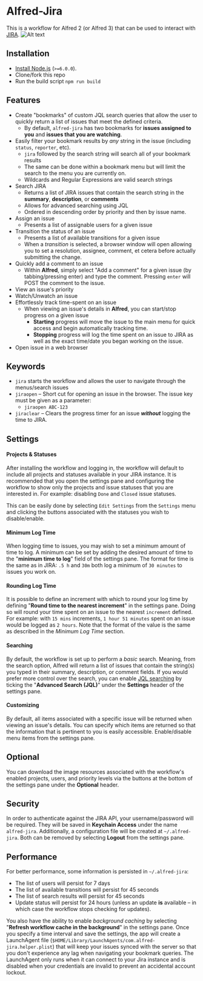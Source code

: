 # Alfred-Jira
This is a workflow for Alfred 2 (or Alfred 3) that can be used to interact with [JIRA](http://www.atlassian.com/jira).
![Alt text](https://github.com/steyep/alfred-jira/raw/master/resources/demo.gif)
## Installation 
* [Install Node.js](https://nodejs.org/en/download/package-manager/) (`>=6.0.0`).
* Clone/fork this repo
* Run the build script `npm run build`

## Features
* Create "bookmarks" of custom JQL search queries that allow the user to quickly return a list of issues that meet the defined criteria.
  * By default, `alfred-jira` has two bookmarks for **issues assigned to you** and **issues that you are watching**.
* Easily filter your bookmark results by *any* string in the issue (including `status`, `reporter`, etc).
  * `jira` followed by the search string will search all of your bookmark results
  * The same can be done within a bookmark menu but will limit the search to the menu you are currently on.
  * Wildcards and Regular Expressions are valid search strings
* Search JIRA
  * Returns a list of JIRA issues that contain the search string in the **summary**, **description**, or **comments**
  * Allows for advanced searching using JQL
  * Ordered in descending order by priority and then by issue name.
* Assign an issue
  * Presents a list of assignable users for a given issue
* Transition the status of an issue
  * Presents a list of available transitions for a given issue
  * When a *transition* is selected, a browser window will open allowing you to set a resolution, assignee, comment, et cetera before actually submitting the change. 
* Quickly add a comment to an issue
  * Within **Alfred**, simply select "Add a comment" for a given issue (by tabbing/pressing enter) and type the comment. Pressing `enter` will POST the comment to the issue. 
* View an issue's priority
* Watch/Unwatch an issue
* Effortlessly track time-spent on an issue
  * When viewing an issue's details in **Alfred**, you can start/stop progress on a given issue
    * **Starting** progress will move the issue to the main menu for quick access and begin automatically tracking time.
    * **Stopping** progress will log the time spent on an issue to JIRA as well as the exact time/date you began working on the issue.
* Open issue in a web browser

## Keywords
* `jira` starts the workflow and allows the user to navigate through the menus/search issues
* `jiraopen` – Short cut for opening an issue in the browser. The issue key must be given as a parameter:
  * `jiraopen ABC-123`
* `jiraclear` – Clears the progress timer for an issue ***without*** logging the time to JIRA.

## Settings
#### Projects & Statuses
After installing the workflow and logging in, the workflow will default to include all projects and statuses available in your JIRA instance. It is recommended that you open the settings pane and configuring the workflow to show only the projects and issue statuses that you are interested in. For example: disabling `Done` and `Closed` issue statuses.

This can be easily done by selecting `Edit Settings` from the `Settings` menu and clicking the buttons associated with the statuses you wish to disable/enable.
#### Minimum Log Time
When logging time to issues, you may wish to set a minimum amount of time to log. A minimum can be set by adding the desired amount of time to the "**minimum time to log**" field of the settings pane. The format for time is the same as in JIRA: `.5 h` and `30m` both log a minimum of `30 minutes` to issues you work on.
#### Rounding Log Time
It is possible to define an increment with which to round your log time by defining "**Round time to the nearest increment**" in the settings pane. Doing so will round your time spent on an issue to the nearest `increment` defined. For example: with `15 mins` increments, `1 hour 51 minutes` spent on an issue would be logged as `2 hours`. Note that the format of the value is the same as described in the *Minimum Log Time* section.
#### Searching
By default, the workflow is set up to perform a *basic* search. Meaning, from the search option, Alfred will return a list of issues that contain the string(s) you typed in their summary, description, or comment fields. If you would prefer more control over the search, you can enable [JQL searching](https://confluence.atlassian.com/jirasoftwarecloud/advanced-searching-764478330.html) by ticking the "**Advanced Search (JQL)**" under the **Settings** header of the settings pane.
#### Customizing
By default, all items associated with a specific issue will be returned when viewing an issue's details. You can specify which items are returned so that the information that is pertinent to you is easily accessible. Enable/disable menu items from the settings pane.

## Optional
You can download the image resources associated with the workflow's enabled projects, users, and priority levels via the buttons at the bottom of the settings pane under the **Optional** header. 

## Security
In order to authenticate against the JIRA API, your username/password will be required. They will be saved in **Keychain Access**  under the name `alfred-jira`. Additionally, a configuration file will be created at `~/.alfred-jira`. Both can be removed by selecting **Logout** from the settings pane.

## Performance
For better performance, some information is persisted in `~/.alfred-jira`:

* The list of users will persist for 7 days
* The list of available transitions will persist for 45 seconds
* The list of search results will persist for 45 seconds
* Update status will persist for 24 hours (unless an update **is** available – in which case the workflow stops checking for updates).

You also have the ability to enable *background caching* by selecting "**Refresh workflow cache in the background**" in the settings pane. Once you specify a time interval and save the settings, the app will create a LaunchAgent file (`$HOME/Library/LaunchAgents/com.alfred-jira.helper.plist`) that will keep your issues synced with the server so that you don't experience any lag when navigating your bookmark queries. The LaunchAgent only runs when it can connect to your Jira instance and is disabled when your credentials are invalid to prevent an accidental account lockout.
